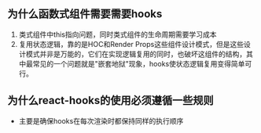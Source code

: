 ## 为什么函数式组件需要需要hooks
1. 类式组件中this指向问题，同时类式组件的生命周期需要学习成本
2. 复用状态逻辑，靠的是HOC和Render Props这些组件设计模式，但是这些设计模式并非是万能的，它们在实现逻辑复用的同时，也破坏这组件的结构，其中最常见的一个问题就是"嵌套地狱"现象，hooks使状态逻辑复用变得简单可行。

## 为什么react-hooks的使用必须遵循一些规则
- 主要是确保hooks在每次渲染时都保持同样的执行顺序